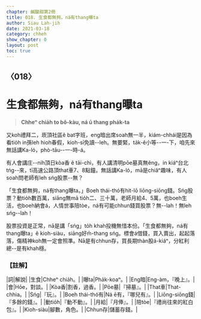 ```yaml
---
chapter: 鹹酸甜第2冊
title: 018. 生食都無夠，ná有thang曝ta
author: Siau Lah-jih
date: 2021-03-18
category: chheh
show_chapter: 0
layout: post
toc: true
---
```


## 〈018〉
# 生食都無夠，ná有thang曝ta
> **Chheⁿ chia̍h to bô-kàu, ná ū thang pha̍k-ta**

又koh禮拜二，崁頂社區ê bat字班，eng暗出席soah無一半，kiám-chhái是因為看tio̍h in孫leh hioh春假，kioh-sī免讀--leh。無要緊，ta̍k-ê小等--一-下，咱先來無話講Ka-ló，phò-tāu--一-時-á。

有人會講庄--ni̍h頂日kòa香 ê tāi-chì，有人講清明pōe墓真無êng，in kiáⁿ台北tńg--來，tī高速公路頂that車7、8點鐘。無話講Ka-ló，mā是chiâⁿ趣味，有人soah問老師有leh sńg股票--無？

「生食都無夠，ná有thang曝ta。」Boeh thái-thó有hit-lō liōng-siōng錢。Sńg股票？動tio̍h數百萬，siāng無mā tio̍h二、三十萬，老師月給4、5萬，也boeh生活，也boeh納會á，人情世事陪tòe，ná有可能chhun錢買股票？無--lah！無leh sńg--lah！

股票投資是正常，nā是講「sńg」to̍h khah投機無惜本份。「生食都無夠，ná有thang曝ta」ê kioh-siàu，siāng好m̄-thang sńg。標會á借錢，買入賣出，起起落落，傷精神koh無一定會照準。Nā是有chhun存，買長期thàn股á-kiáⁿ，分紅利總--是有khah穩。

### 【註解】

|詞|解說|
|生食|Chheⁿ chia̍h。|
|曝ta|Pha̍k-koaⁿ。|
|Eng暗|Eng-àm，『晚上』。|
|會|Hōe，對談。|
|Kòa香|割香，過香。|
|Pōe墓|『掃墓』。|
|That車|That-chhia。|
|Sńg|『玩』。|
|Boeh thái-thó有|Ná ē有，『哪兒有』。|
|Liōng-siōng錢|『多餘的錢』。|
|動tio̍h|『動不動』。|
|月給|『月俸』。|
|陪tòe|『禮尚往來的紅白包』。|
|Kioh-siàu|腳數，角色。|
|Chhun存|儲蓄存錢。|
